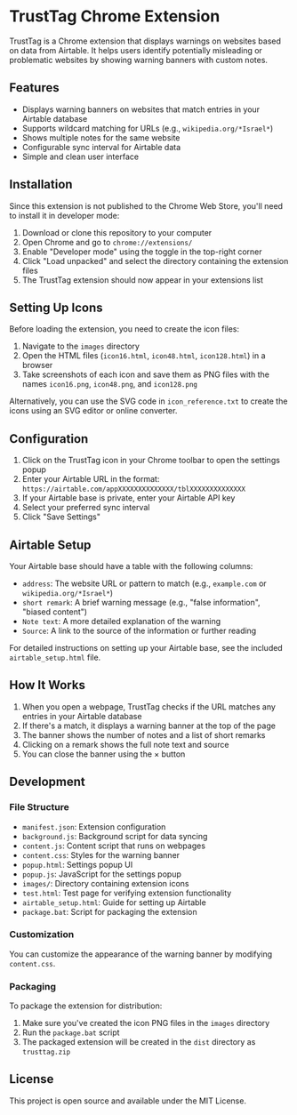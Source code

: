 # TrustTag Chrome Extension

TrustTag is a Chrome extension that displays warnings on websites based on data from Airtable. It helps users identify potentially misleading or problematic websites by showing warning banners with custom notes.

## Features

- Displays warning banners on websites that match entries in your Airtable database
- Supports wildcard matching for URLs (e.g., `wikipedia.org/*Israel*`)
- Shows multiple notes for the same website
- Configurable sync interval for Airtable data
- Simple and clean user interface

## Installation

Since this extension is not published to the Chrome Web Store, you'll need to install it in developer mode:

1. Download or clone this repository to your computer
2. Open Chrome and go to `chrome://extensions/`
3. Enable "Developer mode" using the toggle in the top-right corner
4. Click "Load unpacked" and select the directory containing the extension files
5. The TrustTag extension should now appear in your extensions list

## Setting Up Icons

Before loading the extension, you need to create the icon files:

1. Navigate to the `images` directory
2. Open the HTML files (`icon16.html`, `icon48.html`, `icon128.html`) in a browser
3. Take screenshots of each icon and save them as PNG files with the names `icon16.png`, `icon48.png`, and `icon128.png`

Alternatively, you can use the SVG code in `icon_reference.txt` to create the icons using an SVG editor or online converter.

## Configuration

1. Click on the TrustTag icon in your Chrome toolbar to open the settings popup
2. Enter your Airtable URL in the format: `https://airtable.com/appXXXXXXXXXXXXXX/tblXXXXXXXXXXXXXX`
3. If your Airtable base is private, enter your Airtable API key
4. Select your preferred sync interval
5. Click "Save Settings"

## Airtable Setup

Your Airtable base should have a table with the following columns:

- `address`: The website URL or pattern to match (e.g., `example.com` or `wikipedia.org/*Israel*`)
- `short remark`: A brief warning message (e.g., "false information", "biased content")
- `Note text`: A more detailed explanation of the warning
- `Source`: A link to the source of the information or further reading

For detailed instructions on setting up your Airtable base, see the included `airtable_setup.html` file.

## How It Works

1. When you open a webpage, TrustTag checks if the URL matches any entries in your Airtable database
2. If there's a match, it displays a warning banner at the top of the page
3. The banner shows the number of notes and a list of short remarks
4. Clicking on a remark shows the full note text and source
5. You can close the banner using the × button

## Development

### File Structure

- `manifest.json`: Extension configuration
- `background.js`: Background script for data syncing
- `content.js`: Content script that runs on webpages
- `content.css`: Styles for the warning banner
- `popup.html`: Settings popup UI
- `popup.js`: JavaScript for the settings popup
- `images/`: Directory containing extension icons
- `test.html`: Test page for verifying extension functionality
- `airtable_setup.html`: Guide for setting up Airtable
- `package.bat`: Script for packaging the extension

### Customization

You can customize the appearance of the warning banner by modifying `content.css`.

### Packaging

To package the extension for distribution:

1. Make sure you've created the icon PNG files in the `images` directory
2. Run the `package.bat` script
3. The packaged extension will be created in the `dist` directory as `trusttag.zip`

## License

This project is open source and available under the MIT License.
